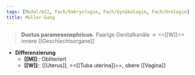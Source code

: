 ```yaml
---
tags: [Modul/m22, Fach/Embryologie, Fach/Gynäkologie, Fach/Urologie]
title: Müller-Gang
---
```

> **Ductus paramesonephricus.** Paarige Genitalkanäle → ==[[W]]== innere [[Geschlechtsorgane]]
- **Differenzierung**
	- **[[M]]**:: Obliteriert
	- **[[W]]**:: [[Uterus]], ==[[Tuba uterina]]==, obere [[Vagina]]